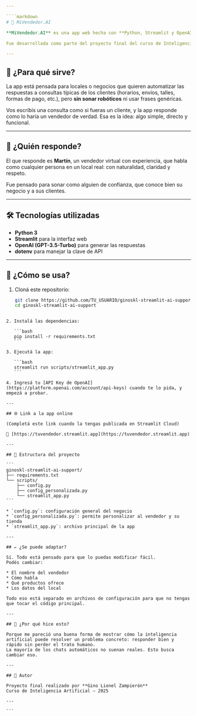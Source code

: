 ```yaml
---

````markdown
# 🏪 MiVendedor.AI

**MiVendedor.AI** es una app web hecha con **Python, Streamlit y OpenAI**, que simula a un vendedor real atendiendo consultas de clientes de forma natural, clara y con buena onda.

Fue desarrollada como parte del proyecto final del curso de Inteligencia Artificial, buscando aplicar los conocimientos del curso en una solución útil para situaciones reales.

---
```


## 🎯 ¿Para qué sirve?

La app está pensada para locales o negocios que quieren automatizar las respuestas a consultas típicas de los clientes (horarios, envíos, talles, formas de pago, etc.), pero **sin sonar robóticos** ni usar frases genéricas.

Vos escribís una consulta como si fueras un cliente, y la app responde como lo haría un vendedor de verdad. Esa es la idea: algo simple, directo y funcional.

---

## 👔 ¿Quién responde?

El que responde es **Martín**, un vendedor virtual con experiencia, que habla como cualquier persona en un local real: con naturalidad, claridad y respeto.

Fue pensado para sonar como alguien de confianza, que conoce bien su negocio y a sus clientes.

---

## 🛠️ Tecnologías utilizadas

- **Python 3**
- **Streamlit** para la interfaz web
- **OpenAI (GPT-3.5-Turbo)** para generar las respuestas
- **dotenv** para manejar la clave de API

---

## 🚀 ¿Cómo se usa?

1. Cloná este repositorio:
   ```bash
   git clone https://github.com/TU_USUARIO/ginoskl-streamlit-ai-support.git
   cd ginoskl-streamlit-ai-support
````

2. Instalá las dependencias:

   ```bash
   pip install -r requirements.txt
   ```

3. Ejecutá la app:

   ```bash
   streamlit run scripts/streamlit_app.py
   ```

4. Ingresá tu [API Key de OpenAI](https://platform.openai.com/account/api-keys) cuando te lo pida, y empezá a probar.

---

## 🌐 Link a la app online

(Completá este link cuando la tengas publicada en Streamlit Cloud)

📎 [https://tuvendedor.streamlit.app](https://tuvendedor.streamlit.app)

---

## 📁 Estructura del proyecto

```
ginoskl-streamlit-ai-support/
├── requirements.txt
└── scripts/
    ├── config.py
    ├── config_personalizada.py
    └── streamlit_app.py
```

* `config.py`: configuración general del negocio
* `config_personalizada.py`: permite personalizar al vendedor y su tienda
* `streamlit_app.py`: archivo principal de la app

---

## ✏️ ¿Se puede adaptar?

Sí. Todo está pensado para que lo puedas modificar fácil.
Podés cambiar:

* El nombre del vendedor
* Cómo habla
* Qué productos ofrece
* Los datos del local

Todo eso está separado en archivos de configuración para que no tengas que tocar el código principal.

---

## 🤖 ¿Por qué hice esto?

Porque me pareció una buena forma de mostrar cómo la inteligencia artificial puede resolver un problema concreto: responder bien y rápido sin perder el trato humano.
La mayoría de los chats automáticos no suenan reales. Esto busca cambiar eso.

---

## 👤 Autor

Proyecto final realizado por **Gino Lionel Zampierón**
Curso de Inteligencia Artificial — 2025

---

```

